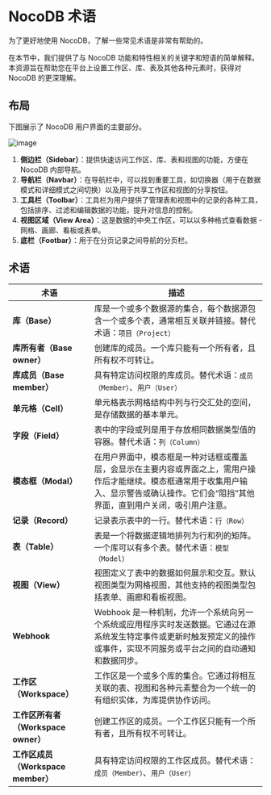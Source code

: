 # NocoDB 术语

为了更好地使用 NocoDB，了解一些常见术语是非常有帮助的。

在本节中，我们提供了与 NocoDB 功能和特性相关的关键字和短语的简单解释。本资源旨在帮助您在平台上设置工作区、库、表及其他各种元素时，获得对 NocoDB 的更深理解。

## 布局[](https://docs.nocodb.com/getting-started/quick-start#layout "直接链接到布局")

下图展示了 NocoDB 用户界面的主要部分。

![image](https://docs.nocodb.com/assets/images/layout-overview-e73d351486ff105d59a64cc0d1801f12.png)

1. **侧边栏（Sidebar）**：提供快速访问工作区、库、表和视图的功能，方便在 NocoDB 内部导航。
2. **导航栏（Navbar）**：在导航栏中，可以找到重要工具，如切换器（用于在数据模式和详细模式之间切换）以及用于共享工作区和视图的分享按钮。
3. **工具栏（Toolbar）**：工具栏为用户提供了管理表和视图中的记录的各种工具，包括排序、过滤和编辑数据的功能，提升对信息的控制。
4. **视图区域（View Area）**：这是数据的中央工作区，可以以多种格式查看数据 - 网格、画廊、看板或表单。
5. **底栏（Footbar）**：用于在分页记录之间导航的分页栏。
    
## 术语[](https://docs.nocodb.com/getting-started/quick-start#terminologies "直接链接到术语")

| 术语 | 描述 |
| --- | --- |
| **库（Base）** | 库是一个或多个数据源的集合，每个数据源包含一个或多个表，通常相互关联并链接。替代术语：`项目（Project）` |
| **库所有者（Base owner）** | 创建库的成员。一个库只能有一个所有者，且所有权不可转让。 |
| **库成员（Base member）** | 具有特定访问权限的库成员。替代术语：`成员（Member）`、`用户（User）` |
| **单元格（Cell）** | 单元格表示网格结构中列与行交汇处的空间，是存储数据的基本单元。 |
| **字段（Field）** | 表中的字段或列是用于存放相同数据类型值的容器。替代术语：`列（Column）` |
| **模态框（Modal）** | 在用户界面中，模态框是一种对话框或覆盖层，会显示在主要内容或界面之上，需用户操作后才能继续。模态框通常用于收集用户输入、显示警告或确认操作。它们会“阻挡”其他界面，直到用户关闭，吸引用户注意。 |
| **记录（Record）** | 记录表示表中的一行。替代术语：`行（Row）` |
| **表（Table）** | 表是一个将数据逻辑地排列为行和列的矩阵。一个库可以有多个表。替代术语：`模型（Model）` |
| **视图（View）** | 视图定义了表中的数据如何展示和交互。默认视图类型为网格视图，其他支持的视图类型包括表单、画廊和看板视图。 |
| **Webhook** | Webhook 是一种机制，允许一个系统向另一个系统或应用程序实时发送数据。它通过在源系统发生特定事件或更新时触发预定义的操作或事件，实现不同服务或平台之间的自动通知和数据同步。 |
| **工作区（Workspace）** | 工作区是一个或多个库的集合。它通过将相互关联的表、视图和各种元素整合为一个统一的有组织实体，为库提供协作访问。 |
| **工作区所有者（Workspace owner）** | 创建工作区的成员。一个工作区只能有一个所有者，且所有权不可转让。 |
| **工作区成员（Workspace member）** | 具有特定访问权限的工作区成员。替代术语：`成员（Member）`、`用户（User）` |